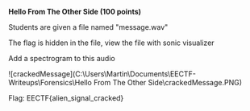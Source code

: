 **Hello From The Other Side (100 points)**

Students are given a file named "message.wav"

The flag is hidden in the file, view the file with sonic visualizer

Add a spectrogram to this audio

![crackedMessage](C:\Users\Martin\Documents\EECTF-Writeups\Forensics\Hello From The Other Side\crackedMessage.PNG)

Flag: EECTF{alien_signal_cracked}

